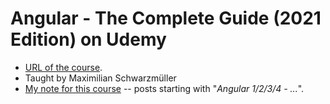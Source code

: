 # Angular - The Complete Guide (2021 Edition) on Udemy

- [URL of the course](https://www.udemy.com/course/the-complete-guide-to-angular-2/learn/lecture/13914134#overview).
- Taught by Maximilian Schwarzmüller
- [My note for this course](https://dinhanhthi.com/tags/angular/) -- posts starting with "*Angular 1/2/3/4 - ...*".
